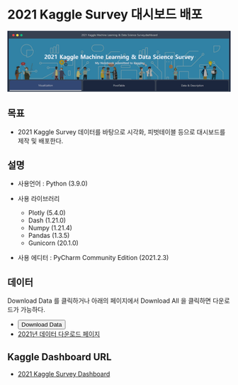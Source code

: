 # 2021 Kaggle Survey 대시보드 배포

![](img/Kaggle_survey_2021_Dashboard_Distribute.png) 

## 목표 


 - 2021 Kaggle Survey 데이터를 바탕으로 시각화, 피벗테이블 등으로 대시보드를 제작 및 배포한다.

## 설명


- 사용언어 : Python (3.9.0)


- 사용 라이브러리
  - Plotly (5.4.0)
  - Dash (1.21.0)
  - Numpy (1.21.4)
  - Pandas (1.3.5)
  - Gunicorn (20.1.0)


- 사용 에디터 : PyCharm Community Edition (2021.2.3)

## 데이터

Download Data 를 클릭하거나 아래의 페이지에서 Download All 을 클릭하면 다운로드가 가능하다.

 - <a href="https://github.com/cincu4221/kagglesurvey2021dashboard/raw/main/data/kaggle-survey-2021.zip"><button>Download Data</button></a>
 - [2021년 데이터 다운로드 페이지](https://www.kaggle.com/c/kaggle-survey-2021/data)


## Kaggle Dashboard URL



- [2021 Kaggle Survey Dashboard](https://kagglesurvey2021dashboard.herokuapp.com/)




